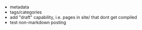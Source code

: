  - metadata
 - tags/categories
 - add "draft" capability, i.e. pages in site/ that dont get compiled
 - test non-markdown posting
